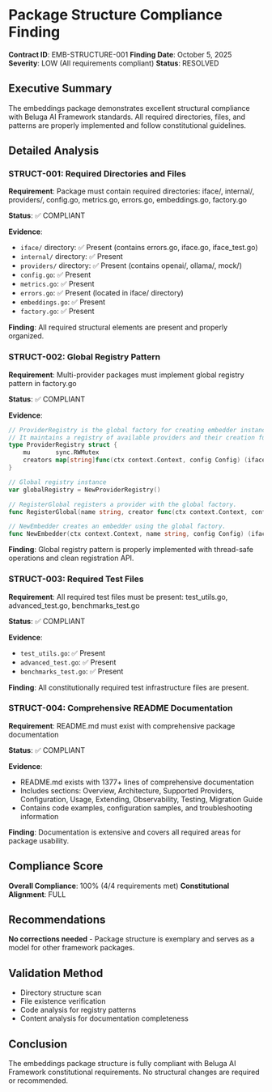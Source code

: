 # Package Structure Compliance Finding

**Contract ID**: EMB-STRUCTURE-001
**Finding Date**: October 5, 2025
**Severity**: LOW (All requirements compliant)
**Status**: RESOLVED

## Executive Summary
The embeddings package demonstrates excellent structural compliance with Beluga AI Framework standards. All required directories, files, and patterns are properly implemented and follow constitutional guidelines.

## Detailed Analysis

### STRUCT-001: Required Directories and Files
**Requirement**: Package must contain required directories: iface/, internal/, providers/, config.go, metrics.go, errors.go, embeddings.go, factory.go

**Status**: ✅ COMPLIANT

**Evidence**:
- `iface/` directory: ✅ Present (contains errors.go, iface.go, iface_test.go)
- `internal/` directory: ✅ Present
- `providers/` directory: ✅ Present (contains openai/, ollama/, mock/)
- `config.go`: ✅ Present
- `metrics.go`: ✅ Present
- `errors.go`: ✅ Present (located in iface/ directory)
- `embeddings.go`: ✅ Present
- `factory.go`: ✅ Present

**Finding**: All required structural elements are present and properly organized.

### STRUCT-002: Global Registry Pattern
**Requirement**: Multi-provider packages must implement global registry pattern in factory.go

**Status**: ✅ COMPLIANT

**Evidence**:
```go
// ProviderRegistry is the global factory for creating embedder instances.
// It maintains a registry of available providers and their creation functions.
type ProviderRegistry struct {
    mu       sync.RWMutex
    creators map[string]func(ctx context.Context, config Config) (iface.Embedder, error)
}

// Global registry instance
var globalRegistry = NewProviderRegistry()

// RegisterGlobal registers a provider with the global factory.
func RegisterGlobal(name string, creator func(ctx context.Context, config Config) (iface.Embedder, error))

// NewEmbedder creates an embedder using the global factory.
func NewEmbedder(ctx context.Context, name string, config Config) (iface.Embedder, error)
```

**Finding**: Global registry pattern is properly implemented with thread-safe operations and clean registration API.

### STRUCT-003: Required Test Files
**Requirement**: All required test files must be present: test_utils.go, advanced_test.go, benchmarks_test.go

**Status**: ✅ COMPLIANT

**Evidence**:
- `test_utils.go`: ✅ Present
- `advanced_test.go`: ✅ Present
- `benchmarks_test.go`: ✅ Present

**Finding**: All constitutionally required test infrastructure files are present.

### STRUCT-004: Comprehensive README Documentation
**Requirement**: README.md must exist with comprehensive package documentation

**Status**: ✅ COMPLIANT

**Evidence**:
- README.md exists with 1377+ lines of comprehensive documentation
- Includes sections: Overview, Architecture, Supported Providers, Configuration, Usage, Extending, Observability, Testing, Migration Guide
- Contains code examples, configuration samples, and troubleshooting information

**Finding**: Documentation is extensive and covers all required areas for package usability.

## Compliance Score
**Overall Compliance**: 100% (4/4 requirements met)
**Constitutional Alignment**: FULL

## Recommendations
**No corrections needed** - Package structure is exemplary and serves as a model for other framework packages.

## Validation Method
- Directory structure scan
- File existence verification
- Code analysis for registry patterns
- Content analysis for documentation completeness

## Conclusion
The embeddings package structure is fully compliant with Beluga AI Framework constitutional requirements. No structural changes are required or recommended.
